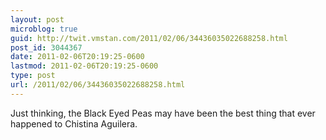 ```yaml
---
layout: post
microblog: true
guid: http://twit.vmstan.com/2011/02/06/34436035022688258.html
post_id: 3044367
date: 2011-02-06T20:19:25-0600
lastmod: 2011-02-06T20:19:25-0600
type: post
url: /2011/02/06/34436035022688258.html
---
```

Just thinking, the Black Eyed Peas may have been the best thing that ever happened to Chistina Aguilera.
